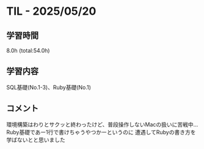 # TIL - 2025/05/20

## 学習時間
8.0h (total:54.0h)

## 学習内容
SQL基礎(No.1-3)、Ruby基礎(No.1)

## コメント
環境構築はわりとサクッと終わったけど、普段操作しないMacの扱いに苦戦中…
Ruby基礎であー1行で書けちゃうやつかーというのに
遭遇してRubyの書き方を学ばないとと思いました
